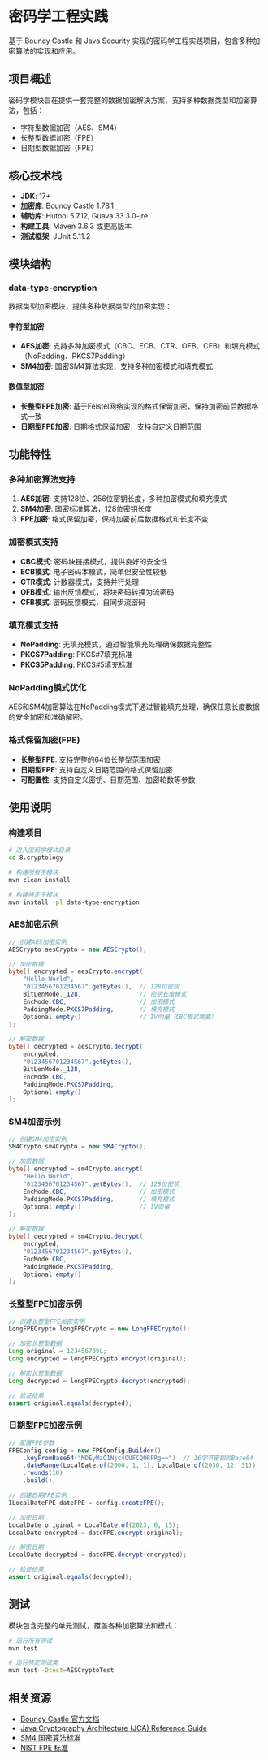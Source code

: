 # 密码学工程实践

基于 Bouncy Castle 和 Java Security 实现的密码学工程实践项目，包含多种加密算法的实现和应用。

## 项目概述

密码学模块旨在提供一套完整的数据加密解决方案，支持多种数据类型和加密算法，包括：
- 字符型数据加密（AES、SM4）
- 长整型数据加密（FPE）
- 日期型数据加密（FPE）

## 核心技术栈
- **JDK**: 17+
- **加密库**: Bouncy Castle 1.78.1
- **辅助库**: Hutool 5.7.12, Guava 33.3.0-jre
- **构建工具**: Maven 3.6.3 或更高版本
- **测试框架**: JUnit 5.11.2

## 模块结构

### data-type-encryption
数据类型加密模块，提供多种数据类型的加密实现：

#### 字符型加密
- **AES加密**: 支持多种加密模式（CBC、ECB、CTR、OFB、CFB）和填充模式（NoPadding、PKCS7Padding）
- **SM4加密**: 国密SM4算法实现，支持多种加密模式和填充模式

#### 数值型加密
- **长整型FPE加密**: 基于Feistel网络实现的格式保留加密，保持加密前后数据格式一致
- **日期型FPE加密**: 日期格式保留加密，支持自定义日期范围

## 功能特性

### 多种加密算法支持
1. **AES加密**: 支持128位、256位密钥长度，多种加密模式和填充模式
2. **SM4加密**: 国密标准算法，128位密钥长度
3. **FPE加密**: 格式保留加密，保持加密前后数据格式和长度不变

### 加密模式支持
- **CBC模式**: 密码块链接模式，提供良好的安全性
- **ECB模式**: 电子密码本模式，简单但安全性较低
- **CTR模式**: 计数器模式，支持并行处理
- **OFB模式**: 输出反馈模式，将块密码转换为流密码
- **CFB模式**: 密码反馈模式，自同步流密码

### 填充模式支持
- **NoPadding**: 无填充模式，通过智能填充处理确保数据完整性
- **PKCS7Padding**: PKCS#7填充标准
- **PKCS5Padding**: PKCS#5填充标准

### NoPadding模式优化
AES和SM4加密算法在NoPadding模式下通过智能填充处理，确保任意长度数据的安全加密和准确解密。

### 格式保留加密(FPE)
- **长整型FPE**: 支持完整的64位长整型范围加密
- **日期型FPE**: 支持自定义日期范围的格式保留加密
- **可配置性**: 支持自定义密钥、日期范围、加密轮数等参数

## 使用说明

### 构建项目
```bash
# 进入密码学模块目录
cd 8.cryptology

# 构建所有子模块
mvn clean install

# 构建特定子模块
mvn install -pl data-type-encryption
```

### AES加密示例
```java
// 创建AES加密实例
AESCrypto aesCrypto = new AESCrypto();

// 加密数据
byte[] encrypted = aesCrypto.encrypt(
    "Hello World", 
    "0123456701234567".getBytes(),  // 128位密钥
    BitLenMode._128,                // 密钥长度模式
    EncMode.CBC,                    // 加密模式
    PaddingMode.PKCS7Padding,       // 填充模式
    Optional.empty()                // IV向量（CBC模式需要）
);

// 解密数据
byte[] decrypted = aesCrypto.decrypt(
    encrypted,
    "0123456701234567".getBytes(),
    BitLenMode._128,
    EncMode.CBC,
    PaddingMode.PKCS7Padding,
    Optional.empty()
);
```

### SM4加密示例
```java
// 创建SM4加密实例
SM4Crypto sm4Crypto = new SM4Crypto();

// 加密数据
byte[] encrypted = sm4Crypto.encrypt(
    "Hello World",
    "0123456701234567".getBytes(),  // 128位密钥
    EncMode.CBC,                    // 加密模式
    PaddingMode.PKCS7Padding,       // 填充模式
    Optional.empty()                // IV向量
);

// 解密数据
byte[] decrypted = sm4Crypto.decrypt(
    encrypted,
    "0123456701234567".getBytes(),
    EncMode.CBC,
    PaddingMode.PKCS7Padding,
    Optional.empty()
);
```

### 长整型FPE加密示例
```java
// 创建长整型FPE加密实例
LongFPECrypto longFPECrypto = new LongFPECrypto();

// 加密长整型数据
Long original = 123456789L;
Long encrypted = longFPECrypto.encrypt(original);

// 解密长整型数据
Long decrypted = longFPECrypto.decrypt(encrypted);

// 验证结果
assert original.equals(decrypted);
```

### 日期型FPE加密示例
```java
// 配置FPE参数
FPEConfig config = new FPEConfig.Builder()
    .keyFromBase64("MDEyMzQ1Njc4OUFCQ0RFRg==")  // 16字节密钥的Base64
    .dateRange(LocalDate.of(2000, 1, 1), LocalDate.of(2030, 12, 31))
    .rounds(10)
    .build();

// 创建日期FPE实例
ILocalDateFPE dateFPE = config.createFPE();

// 加密日期
LocalDate original = LocalDate.of(2023, 6, 15);
LocalDate encrypted = dateFPE.encrypt(original);

// 解密日期
LocalDate decrypted = dateFPE.decrypt(encrypted);

// 验证结果
assert original.equals(decrypted);
```

## 测试

模块包含完整的单元测试，覆盖各种加密算法和模式：

```bash
# 运行所有测试
mvn test

# 运行特定测试类
mvn test -Dtest=AESCryptoTest
```

## 相关资源

- [Bouncy Castle 官方文档](https://www.bouncycastle.org/documentation.html)
- [Java Cryptography Architecture (JCA) Reference Guide](https://docs.oracle.com/javase/8/docs/technotes/guides/security/crypto/CryptoSpec.html)
- [SM4 国密算法标准](http://www.gb688.cn/bzgk/gb/newGbInfo?hcno=7803DE42D3BC5E80B81442210AA04495)
- [NIST FPE 标准](https://nvlpubs.nist.gov/nistpubs/SpecialPublications/NIST.SP.800-38G.pdf)